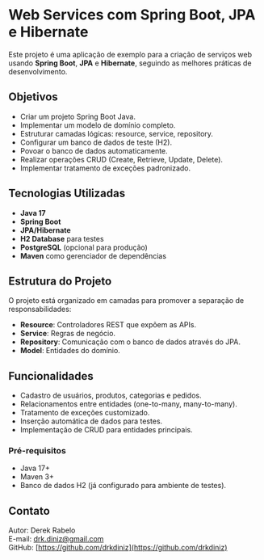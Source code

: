 # Web Services com Spring Boot, JPA e Hibernate

Este projeto é uma aplicação de exemplo para a criação de serviços web usando **Spring Boot**, **JPA** e **Hibernate**, seguindo as melhores práticas de desenvolvimento.

## Objetivos

- Criar um projeto Spring Boot Java.
- Implementar um modelo de domínio completo.
- Estruturar camadas lógicas: resource, service, repository.
- Configurar um banco de dados de teste (H2).
- Povoar o banco de dados automaticamente.
- Realizar operações CRUD (Create, Retrieve, Update, Delete).
- Implementar tratamento de exceções padronizado.

## Tecnologias Utilizadas

- **Java 17**
- **Spring Boot**
- **JPA/Hibernate**
- **H2 Database** para testes
- **PostgreSQL** (opcional para produção)
- **Maven** como gerenciador de dependências

## Estrutura do Projeto

O projeto está organizado em camadas para promover a separação de responsabilidades:

- **Resource**: Controladores REST que expõem as APIs.
- **Service**: Regras de negócio.
- **Repository**: Comunicação com o banco de dados através do JPA.
- **Model**: Entidades do domínio.

## Funcionalidades

- Cadastro de usuários, produtos, categorias e pedidos.
- Relacionamentos entre entidades (one-to-many, many-to-many).
- Tratamento de exceções customizado.
- Inserção automática de dados para testes.
- Implementação de CRUD para entidades principais.


### Pré-requisitos

- Java 17+
- Maven 3+
- Banco de dados H2 (já configurado para ambiente de testes).


## Contato

Autor: Derek Rabelo  
E-mail: [drk.diniz@gmail.com](mailto:drk.diniz@gmail.com)  
GitHub: [https://github.com/drkdiniz](https://github.com/drkdiniz)


